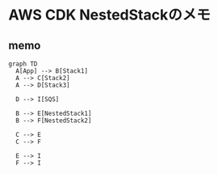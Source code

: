 # AWS CDK NestedStackのメモ

## memo
```mermaid
graph TD
  A[App] --> B[Stack1]
  A --> C[Stack2]
  A --> D[Stack3]

  D --> I[SQS]

  B --> E[NestedStack1]
  B --> F[NestedStack2]

  C --> E
  C --> F

  E --> I
  F --> I
```